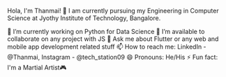 Hola, I'm Thanmai! 👋
I am currently pursuing my Engineering in Computer Science at Jyothy Institute of Technology, Bangalore.

🔭 I’m currently working on Python for Data Science
👯 I’m available to collaborate on any project with JS 
💬 Ask me about Flutter or any web and mobile app development related stuff
📫 How to reach me: LinkedIn - @Thanmai, Instagram - @tech_station09
😄 Pronouns: He/His
⚡ Fun fact: I'm a Martial Artist🎮
